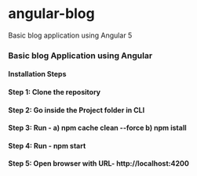 # angular-blog
Basic blog application using Angular 5


### Basic blog Application using Angular 

#### Installation Steps

#### Step 1: Clone the repository

#### Step 2: Go inside the Project folder in CLI

#### Step 3: Run - a) npm cache clean --force   b) npm istall

#### Step 4: Run - npm start

#### Step 5: Open browser with URL- http://localhost:4200


